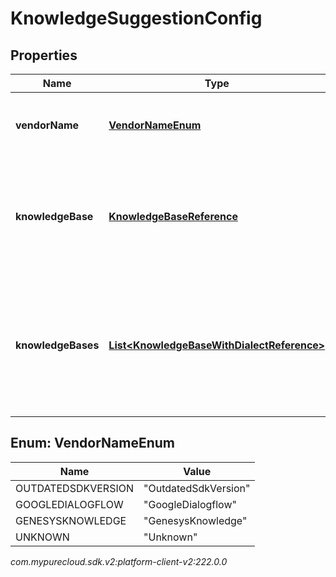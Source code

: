# KnowledgeSuggestionConfig


## Properties

| Name | Type | Description | Notes |
| ------------ | ------------- | ------------- | ------------- |
| **vendorName** | [**VendorNameEnum**](#Enum--VendorNameEnum) | The name of vendor used for knowledge suggestions. |  |
| **knowledgeBase** | [**KnowledgeBaseReference**](KnowledgeBaseReference) | The ID of knowledge base to query when Genesys is the knowledge suggestions provider. |  [optional] |
| **knowledgeBases** | [**List&lt;KnowledgeBaseWithDialectReference&gt;**](KnowledgeBaseWithDialectReference) | The knowledge bases to query based on dialect, when Genesys is the knowledge suggestions provider. |  [optional] |


## Enum: VendorNameEnum

| Name | Value |
| ---- | ----- |
| OUTDATEDSDKVERSION | &quot;OutdatedSdkVersion&quot; | 
| GOOGLEDIALOGFLOW | &quot;GoogleDialogflow&quot; | 
| GENESYSKNOWLEDGE | &quot;GenesysKnowledge&quot; | 
| UNKNOWN | &quot;Unknown&quot; | 




_com.mypurecloud.sdk.v2:platform-client-v2:222.0.0_
